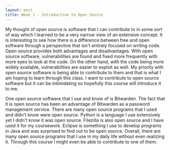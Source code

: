 ```yaml
---
layout: post
title: Week 1 - Introduction to Open Source
---
```



My thought of open source is software that I can contribute to in some sort of way which I learned to be a very narrow view of an extensive concept. It is interesting to see how there is a difference between free and open software through a perspective that isn't entirely focused on writing code. Open source provides both advantages and disadvantages. With open source software, vulnerabilities are found and fixed more frequently with more eyes to look at the code. On the other hand, with the code being more widely available, vulnerabilities are easier to exploit as well. My priority with open source software is being able to contribute to them and that is what I am hoping to learn through this class. I want to contribute to open source software but it can be intimidating so hopefully this course will introduce it to me.

One open source software that I use and know of is Bitwarden. The fact that it is open source has been an advantage of Bitwarden as a password management service. There are many open source programs that I used and didn't know were open source. Python is a language I use extensively yet I didn't know it was open source. Filezilla is also open source and I have used it for my coursework. Eclipse is something I use to develop programs in Java and was surprised to find out to be open source. Overall, there are many open source programs that I use in my daily life without even realizing it. Through this course I might even be able to contribute to one of them.
